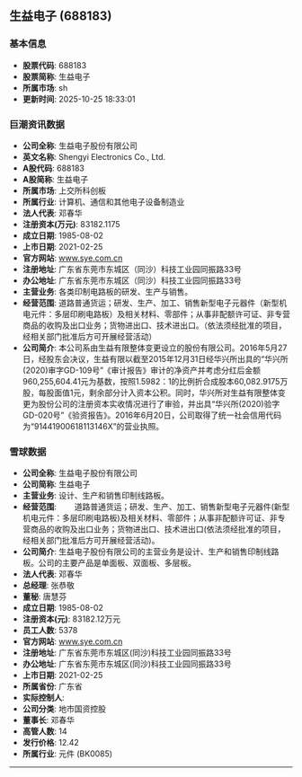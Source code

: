 ## 生益电子 (688183)

### 基本信息

- **股票代码**: 688183
- **股票简称**: 生益电子
- **所属市场**: sh
- **更新时间**: 2025-10-25 18:33:01

### 巨潮资讯数据

- **公司全称**: 生益电子股份有限公司
- **英文名称**: Shengyi Electronics Co., Ltd.
- **A股代码**: 688183
- **A股简称**: 生益电子
- **所属市场**: 上交所科创板
- **所属行业**: 计算机、通信和其他电子设备制造业
- **法人代表**: 邓春华
- **注册资本(万元)**: 83182.1175
- **成立日期**: 1985-08-02
- **上市日期**: 2021-02-25
- **官方网站**: www.sye.com.cn
- **注册地址**: 广东省东莞市东城区（同沙）科技工业园同振路33号
- **办公地址**: 广东省东莞市东城区（同沙）科技工业园同振路33号
- **主营业务**: 各类印制电路板的研发、生产与销售。
- **经营范围**: 道路普通货运；研发、生产、加工、销售新型电子元器件（新型机电元件：多层印刷电路板）及相关材料、零部件；从事非配额许可证、非专营商品的收购及出口业务；货物进出口、技术进出口。（依法须经批准的项目，经相关部门批准后方可开展经营活动）
- **公司简介**: 本公司系由生益有限整体变更设立的股份有限公司。2016年5月27日，经股东会决议，生益有限以截至2015年12月31日经华兴所出具的“华兴所(2020)审字GD-109号”《审计报告》审计的净资产并考虑分红后金额960,255,604.41元为基数，按照1.5982：1的比例折合成股本60,082.9175万股，每股面值1元，剩余部分计入资本公积。同时，华兴所对生益有限整体变更为股份公司的注册资本实收情况进行了审验，并出具“华兴所(2020)验字GD-020号”《验资报告》。2016年6月20日，公司取得了统一社会信用代码为“91441900618113146X”的营业执照。

### 雪球数据

- **公司全称**: 生益电子股份有限公司
- **公司简称**: 生益电子
- **主营业务**: 设计、生产和销售印制线路板。
- **经营范围**: 　　道路普通货运；研发、生产、加工、销售新型电子元器件(新型机电元件：多层印刷电路板)及相关材料、零部件；从事非配额许可证、非专营商品的收购及出口业务；货物进出口、技术进出口(依法须经批准的项目，经相关部门批准后方可开展经营活动)。
- **公司简介**: 生益电子股份有限公司的主营业务是设计、生产和销售印制线路板。公司的主要产品是单面板、双面板、多层板。
- **法人代表**: 邓春华
- **总经理**: 张恭敬
- **董秘**: 唐慧芬
- **成立日期**: 1985-08-02
- **注册资本(元)**: 83182.12万元
- **员工人数**: 5378
- **官方网站**: www.sye.com.cn
- **注册地址**: 广东省东莞市东城区(同沙)科技工业园同振路33号
- **办公地址**: 广东省东莞市东城区(同沙)科技工业园同振路33号
- **上市日期**: 2021-02-25
- **所属省份**: 广东省
- **实际控制人**: 
- **公司分类**: 地市国资控股
- **董事长**: 邓春华
- **高管人数**: 14
- **发行价格**: 12.42
- **所属行业**: 元件 (BK0085)

---